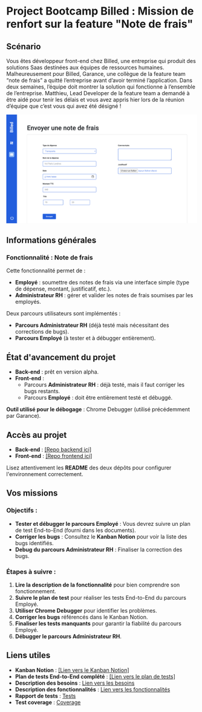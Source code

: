 # Project Bootcamp Billed : Mission de renfort sur la feature "Note de frais"

## Scénario

Vous êtes développeur front-end chez Billed, une entreprise qui produit des solutions Saas destinées aux équipes de ressources humaines.
Malheureusement pour Billed, Garance, une collègue de la feature team “note de frais” a quitté l’entreprise avant d’avoir terminé l’application.
Dans deux semaines, l’équipe doit montrer la solution qui fonctionne à l’ensemble de l’entreprise.
Matthieu, Lead Developer de la feature team a demandé à être aidé pour tenir les délais et vous avez appris hier lors de la réunion d’équipe que c’est vous qui avez été désigné !

<img src="/Billed-app-FR-Front-main/src/assets/images/expense_report.png"/>
 
## Informations générales

### Fonctionnalité : Note de frais

Cette fonctionnalité permet de :
- **Employé** : soumettre des notes de frais via une interface simple (type de dépense, montant, justificatif, etc.).
- **Administrateur RH** : gérer et valider les notes de frais soumises par les employés.

Deux parcours utilisateurs sont implémentés : 
- **Parcours Administrateur RH** (déjà testé mais nécessitant des corrections de bugs).
- **Parcours Employé** (à tester et à débugger entièrement).

 
## État d'avancement du projet

- **Back-end** : prêt en version alpha.
- **Front-end** : 
  - Parcours **Administrateur RH** : déjà testé, mais il faut corriger les bugs restants.
  - Parcours **Employé** : doit être entièrement testé et débuggé.

**Outil utilisé pour le débogage** : Chrome Debugger (utilisé précédemment par Garance).


## Accès au projet

- **Back-end** : <a href="/Billed-app-FR-Back-main">[Repo backend ici]</a>
- **Front-end** : <a href="/Billed-app-FR-Front-main">[Repo frontend ici]</a>

Lisez attentivement les **README** des deux dépôts pour configurer l'environnement correctement.


## Vos missions

### Objectifs :
- **Tester et débugger le parcours Employé** : Vous devrez suivre un plan de test End-to-End (fourni dans les documents).
- **Corriger les bugs** : Consultez le **Kanban Notion** pour voir la liste des bugs identifiés.
- **Debug du parcours Administrateur RH** : Finaliser la correction des bugs.


### Étapes à suivre :
1. **Lire la description de la fonctionnalité** pour bien comprendre son fonctionnement.
2. **Suivre le plan de test** pour réaliser les tests End-to-End du parcours Employé.
3. **Utiliser Chrome Debugger** pour identifier les problèmes.
4. **Corriger les bugs** référencés dans le Kanban Notion.
5. **Finaliser les tests manquants** pour garantir la fiabilité du parcours Employé.
6. **Débugger le parcours Administrateur RH**.


## Liens utiles

- **Kanban Notion** : <a href="https://drive.google.com/file/d/1o5sMTH37cF6rSmz2AJxjA8eLCKrpSslL/view?usp=drive_link">[Lien vers le Kanban Notion]</a>
- **Plan de tests End-to-End complété** : <a href="https://drive.google.com/file/d/1FK0FL-PvwbVvDcqQRlj93_19OUTQGjyB/view?usp=drive_link">[Lien vers le plan de tests]</a>
- **Description des besoins** : <a href="https://drive.google.com/file/d/1OiU3OccBE2dKnfneVZaGhJm5pN_4xOia/view?usp=drive_link">Lien vers les besoins</a>
- **Description des fonctionnalités** : <a href="https://drive.google.com/file/d/12UR08AXoIlFeb6E2CmWBNebVSmUzPg6b/view?usp=drive_link">Lien vers les fonctionnalités</a>
- **Rapport de tests** : <a href="https://drive.google.com/file/d/1ze9TJ_xbSTDYyDh3KQ5t9ZYefluCdOs0/view?usp=drive_link">Tests</a>
- **Test coverage** : <a href="https://drive.google.com/file/d/1s33wgRRHfgd0lZG2cF8JAFj8pLFy8L9C/view?usp=drive_link">Coverage</a>






